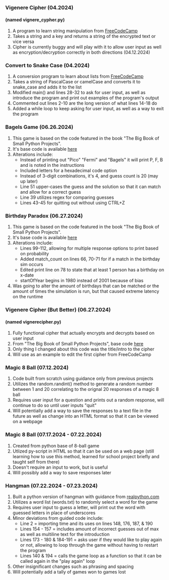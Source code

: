 ### Vigenere Cipher (04.2024)

#### (named vignere_cypher.py)

1. A program to learn string manipulation from [FreeCodeCamp](https://www.freecodecamp.org/learn/scientific-computing-with-python/learn-list-comprehension-by-building-a-vigenere-cipher/step-1)
2. Takes a string and a key and returns a string of the encrypted text or vice versa
3. Cipher is currently buggy and will play with it to allow user input as well as encryption/decryption correctly in both directions (04.12.2024)

### Convert to Snake Case (04.2024)

1. A conversion program to learn about lists from [FreeCodeCamp](https://www.freecodecamp.org/learn/scientific-computing-with-python/learn-list-comprehension-by-building-a-case-converter-program/step-1)
2. Takes a string of PascalCase or camelCase and converts it to snake_case and adds it to the list
3. Modified main() and lines 28-32 to ask for user input, as well as introduce the program and print out examples of the program's output
4. Commented out lines 2-10 are the long version of what lines 14-18 do
5. Added a while loop to keep asking for user input, as well as a way to exit the program

### Bagels Game (06.26.2024)

1. This game is based on the code featured in the book "The Big Book of Small Python Projects".
2. It's base code is available [here](https://inventwithpython.com/bigbookpython/project1.html)
3. Alterations include:
   - Instead of printing out "Pico" "Fermi" and "Bagels" it will print P, F, B and is noted in the instructions
   - Included letters for a hexadecimal code option
   - Instead of 3-digit combinations, it's 4, and guess count is 20 (may up later)
   - Line 51 upper-cases the guess and the solution so that it can match and allow for a correct guess
   - Line 39 utilizes regex for comparing guesses
   - Lines 43-45 for quitting out without using CTRL+Z

### Birthday Paradox (06.27.2024)

1. This game is based on the code featured in the book "The Big Book of Small Python Projects".
2. It's base code is available [here](https://inventwithpython.com/bigbookpython/project2.html)
3. Alterations include:
   - Lines 99-112, allowing for multiple response options to print based on probability
   - Added match_count on lines 66, 70-71 for if a match in the birthday sim occurs
   - Edited print line on 78 to state that at least 1 person has a birthday on x-date
   - startOfYear begins in 1980 instead of 2001 because of bias
4. Was going to alter the amount of birthdays that can be matched or the amount of times the simulation is run, but that caused extreme latency on the runtime

### Vigenere Cipher (But Better) (06.27.2024)

#### (named vignerecipher.py)

1. Fully functional cipher that actually encrypts and decrypts based on user input
2. From "The Big Book of Small Python Projects", base code [here](https://inventwithpython.com/bigbookpython/project80.html)
3. Only thing I changed about this code was the title/intro to the cipher
4. Will use as an example to edit the first cipher from FreeCodeCamp

### Magic 8 Ball (07.12.2024)

1. Code built from scratch using guidance only from previous projects
2. Utilizes the random.randint() method to generate a random number between 1 and 20 correlating to the orignal 20 responses of a magic 8 ball
3. Requires user input for a question and prints out a random response, will continue to do so until user inputs "quit"
4. Will potentially add a way to save the responses to a text file in the future as well as change into an HTML format so that it can be viewed on a webpage

### Magic 8 Ball (07.17.2024 - 07.22.2024)

1. Created from python base of 8-ball game
2. Utlized py-script in HTML so that it can be used on a web page (still learning how to use this method, learned for school project briefly and taught self from there)
3. Doesn't require an input to work, but is useful
4. Will possibly add a way to save responses later

### Hangman (07.22.2024 - 07.23.2024)

1. Built a python version of hangman with guidance from [realpython.com](https://realpython.com/python-hangman/)
2. Utilizes a word list (words.txt) to randomly select a word for the game
3. Requires user input to guess a letter, will print out the word with guessed letters in place of underscores
4. Minor deviations from guided code include:
   - Line 2 = importing time and its uses on lines 148, 176, 187, & 190
   - Lines 154 - 157 = includes amount of incorrect guesses out of max as well as multiline text for the introduction
   - Lines 173 - 180 & 184-191 = asks user if they would like to play again or not, allowing to loop through the game without having to restart the program
   - Lines 140 & 194 = calls the game loop as a function so that it can be called again in the "play again" loop
5. Other insignificant changes such as phrasing and spacing
6. Will potentially add a tally of games won to games lost
